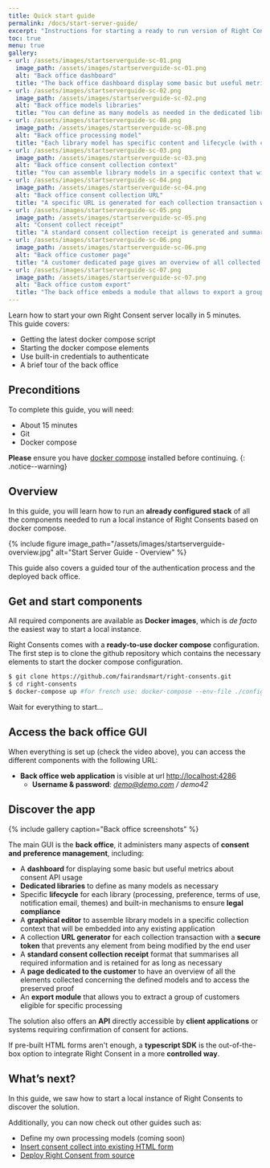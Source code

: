 ```yaml
---
title: Quick start guide
permalink: /docs/start-server-guide/
excerpt: "Instructions for starting a ready to run version of Right Consents in 5 minutes."
toc: true
menu: true
gallery:
- url: /assets/images/startserverguide-sc-01.png
  image_path: /assets/images/startserverguide-sc-01.png
  alt: "Back office dashboard"
  title: "The back office dashboard display some basic but useful metrics about consent API usage"
- url: /assets/images/startserverguide-sc-02.png
  image_path: /assets/images/startserverguide-sc-02.png
  alt: "Back office models libraries"
  title: "You can define as many models as needed in the dedicated libraries"
- url: /assets/images/startserverguide-sc-08.png
  image_path: /assets/images/startserverguide-sc-08.png
  alt: "Back office processing model"
  title: "Each library model has specific content and lifecycle (with conservation) for common collection processes (processing, preference, terms of use) and proven existence"
- url: /assets/images/startserverguide-sc-03.png
  image_path: /assets/images/startserverguide-sc-03.png
  alt: "Back office consent collection context"
  title: "You can assemble library models in a specific context that will be embeddable in any application"
- url: /assets/images/startserverguide-sc-04.png
  image_path: /assets/images/startserverguide-sc-04.png
  alt: "Back office consent collection URL"
  title: "A specific URL is generated for each collection transaction with a secure token, preventing any element from being changed by end users"
- url: /assets/images/startserverguide-sc-05.png
  image_path: /assets/images/startserverguide-sc-05.png
  alt: "Consent collect receipt"
  title: "A standard consent collection receipt is generated and summarizes all required information elements"
- url: /assets/images/startserverguide-sc-06.png
  image_path: /assets/images/startserverguide-sc-06.png
  alt: "Back office customer page"
  title: "A customer dedicated page gives an overview of all collected elements regarding defined models and access to proof"
- url: /assets/images/startserverguide-sc-07.png
  image_path: /assets/images/startserverguide-sc-07.png
  alt: "Back office custom export"
  title: "The back office embeds a module that allows to export a group of customers that are eligible for a specific processing"
---
```


Learn how to start your own Right Consent server locally in 5 minutes.  
This guide covers:
- Getting the latest docker compose script
- Starting the docker compose elements
- Use built-in credentials to authenticate
- A brief tour of the back office

## Preconditions

To complete this guide, you will need:  
- About 15 minutes
- Git
- Docker compose

<i class="fa fa-exclamation-triangle"></i> <b>Please</b> ensure you have [docker compose](https://docs.docker.com/compose/install/) installed before continuing.
{: .notice--warning}

## Overview

In this guide, you will learn how to run an **already configured stack** of all the components needed to run a local instance of Right Consents based on docker compose.

{% include figure image_path="/assets/images/startserverguide-overview.jpg" alt="Start Server Guide - Overview" %}

This guide also covers a guided tour of the authentication process and the deployed back office.

## Get and start components

All required components are available as **Docker images**, which is *de facto* the easiest way to start a local instance.

Right Consents comes with a **ready-to-use docker compose** configuration. The first step is to clone the github repository which contains the necessary elements to start the docker compose configuration.

```bash
$ git clone https://github.com/fairandsmart/right-consents.git
$ cd right-consents
$ docker-compose up #for french use: docker-compose --env-file ./config/fr.env up
```

Wait for everything to start...

## Access the back office GUI

When everything is set up (check the video above), you can access the different components with the following URL:
  - **Back office web application** is visible at url [http://localhost:4286](http://localhost:4286)
    - **Username & password**: *demo@demo.com / demo42*

## Discover the app

{% include gallery caption="Back office screenshots" %}

The main GUI is the **back office**, it administers many aspects of **consent and preference management**, including:

  - A **dashboard** for displaying some basic but useful metrics about consent API usage
  - **Dedicated libraries** to define as many models as necessary
  - Specific **lifecycle** for each library (processing, preference, terms of use, notification email, themes) and built-in mechanisms to ensure **legal compliance**
  - A **graphical editor** to assemble library models in a specific collection context that will be embedded into any existing application
  - A collection **URL generator** for each collection transaction with a **secure token** that prevents any element from being modified by the end user
  - A **standard consent collection receipt** format that summarises all required information and is retained for as long as necessary
  - A **page dedicated to the customer** to have an overview of all the elements collected concerning the defined models and to access the preserved proof
  - An **export module** that allows you to extract a group of customers eligible for specific processing

The solution also offers an **API** directly accessible by **client applications** or systems requiring confirmation of consent for actions.

If pre-built HTML forms aren't enough, a **typescript SDK** is the out-of-the-box option to integrate Right Consent in a more **controlled way**.

## What’s next?

In this guide, we saw how to start a local instance of Right Consents to discover the solution.

Additionally, you can now check out other guides such as:
  - Define my own processing models (coming soon)
  - [Insert consent collect into existing HTML form](/docs/collect-into-form-guide/)
  - [Deploy Right Consent from source](/docs/full-install-guide/)

